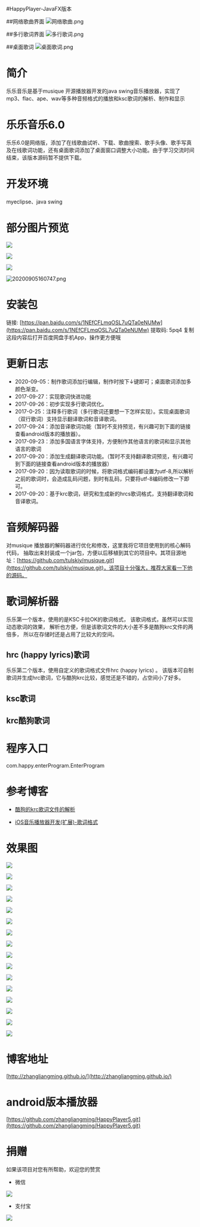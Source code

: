 #HappyPlayer-JavaFX版本

##网络歌曲界面
![网络歌曲.png](https://upload-images.jianshu.io/upload_images/4111431-7d9a1e54fe923ec5.png?imageMogr2/auto-orient/strip%7CimageView2/2/w/1240)

##多行歌词界面
![多行歌词.png](https://upload-images.jianshu.io/upload_images/4111431-563d70e67035f526.png?imageMogr2/auto-orient/strip%7CimageView2/2/w/1240)

##桌面歌词
![桌面歌词.png](https://upload-images.jianshu.io/upload_images/4111431-26486b851ee5d995.png?imageMogr2/auto-orient/strip%7CimageView2/2/w/1240)


# 简介 #
乐乐音乐是基于musique 开源播放器开发的java swing音乐播放器，实现了mp3、flac、ape、wav等多种音频格式的播放和ksc歌词的解析、制作和显示

# 乐乐音乐6.0 #
乐乐6.0是网络版，添加了在线歌曲试听、下载、歌曲搜索、歌手头像、歌手写真及在线歌词功能，还有桌面歌词添加了桌面窗口调整大小功能。由于学习交流时间结束，该版本源码暂不提供下载。

# 开发环境 #
myeclipse、java swing

# 部分图片预览 #

![](https://i.imgur.com/t9MqGTS.png)


![](https://i.imgur.com/W4e2hwh.png)

![](https://i.imgur.com/uh0j5Ln.png)

![20200905160747.png](https://upload-images.jianshu.io/upload_images/4111431-1e9250612ad166f6.png?imageMogr2/auto-orient/strip%7CimageView2/2/w/1240)


# 安装包 #

链接: [https://pan.baidu.com/s/1NEfCFLmqOSL7uQTa0eNUMw](https://pan.baidu.com/s/1NEfCFLmqOSL7uQTa0eNUMw) 提取码: 5pq4 复制这段内容后打开百度网盘手机App，操作更方便哦


# 更新日志 #
- 2020-09-05：制作歌词添加行编辑，制作时按下↓键即可；桌面歌词添加多颜色渐变。
- 2017-09-27：实现歌词快进功能
- 2017-09-26：初步实现多行歌词优化。
- 2017-0-25：注释多行歌词（多行歌词还要想一下怎样实现）。实现桌面歌词（双行歌词）支持显示翻译歌词和音译歌词。
- 2017-09-24：添加音译歌词功能（暂时不支持预览，有兴趣可到下面的链接查看android版本的播放器）。
- 2017-09-23：添加多国语言字体支持，方便制作其他语言的歌词和显示其他语言的歌词
- 2017-09-20：添加生成翻译歌词功能。（暂时不支持翻译歌词预览，有兴趣可到下面的链接查看android版本的播放器）
- 2017-09-20：因为读取歌词的时候，将歌词格式编码都设置为utf-8,所以解析之前的歌词时，会造成乱码问题，到时有乱码，只要将utf-8编码修改一下即可。
- 2017-09-20：基于krc歌词，研究和生成新的hrcs歌词格式，支持翻译歌词和音译歌词。

# 音频解码器 #
  对musique 播放器的解码器进行优化和修改，这里我将它项目使用到的核心解码代码，
  抽取出来封装成一个jar包，方便以后移植到其它的项目中。其项目源地址：[https://github.com/tulskiy/musique.git](https://github.com/tulskiy/musique.git)，该项目十分强大，推荐大家看一下他的源码。
# 歌词解析器 #

乐乐第一个版本，使用的是KSC卡拉OK的歌词格式，
该歌词格式，虽然可以实现动态歌词的效果，
解析也方便，但是该歌词文件的大小差不多是酷狗krc文件的两倍多，
所以在存储时还是占用了比较大的空间。
## hrc (happy lyrics)歌词 ##

乐乐第二个版本，使用自定义的歌词格式文件hrc (happy lyrics) 。
该版本可自制歌词并生成hrc歌词，它与酷狗krc比较，感觉还是不错的，占空间小了好多。
## ksc歌词 ##
## krc酷狗歌词 ##

# 程序入口 #

com.happy.enterProgram.EnterProgram

# 参考博客 #

- [酷狗的krc歌词文件的解析](http://blog.csdn.net/qingzi635533/article/details/30231733)


- [iOS音乐播放器开发(扩展)-歌词格式](http://www.jianshu.com/p/f6e7c8b9b2a3)


# 效果图 #

![](https://i.imgur.com/DJDEWqE.png)

![](https://i.imgur.com/gDaRzC2.png)

![](https://i.imgur.com/O4vXBwA.png)

![](https://i.imgur.com/7JB4bnp.png)

![](https://i.imgur.com/D0GFqAT.png)

![](https://i.imgur.com/O8fcpQP.png)

![](http://i.imgur.com/KehXwfn.jpg)

![](http://i.imgur.com/N1QDJoE.jpg)

![](https://i.imgur.com/5DqmxSg.png)

![](https://i.imgur.com/Ca3PZnB.png)

![](https://i.imgur.com/3ngktqS.png)

![](https://i.imgur.com/N4H0mrw.png)

![](https://i.imgur.com/XUPYjpe.png)

![](https://i.imgur.com/qq2psvM.png)

![](https://i.imgur.com/ObVuEp7.png)

![](https://i.imgur.com/Hr7NtgA.png)


# 博客地址 #
[http://zhangliangming.github.io/](http://zhangliangming.github.io/)

# android版本播放器 #
[https://github.com/zhangliangming/HappyPlayer5.git](https://github.com/zhangliangming/HappyPlayer5.git)

# 捐赠 #
如果该项目对您有所帮助，欢迎您的赞赏

- 微信

![](https://i.imgur.com/hOs6tPn.png)

- 支付宝

![](https://i.imgur.com/DGB9Lq0.png)
